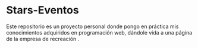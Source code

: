 # Stars-Eventos
Este repositorio es un proyecto personal donde pongo en práctica mis conocimientos adquiridos en programación web, dándole vida a una página de la empresa de recreación .
